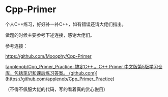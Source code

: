 # Cpp-Primer

个人C++练习，好好补一补C++，如有错误还请大佬们指出。

做题的时候主要参考下述连接，感谢大佬们。

参考连接：

https://github.com/Mooophy/Cpp-Primer

[[applenob/Cpp_Primer_Practice: 搞定C++ 。C++ Primer 中文版第5版学习仓库，包括笔记和课后练习答案。 (github.com)](https://github.com/applenob/Cpp_Primer_Practice)](https://github.com/applenob/Cpp_Primer_Practice)

（不得不佩服大佬的代码，写的看着真的赏心悦目）


